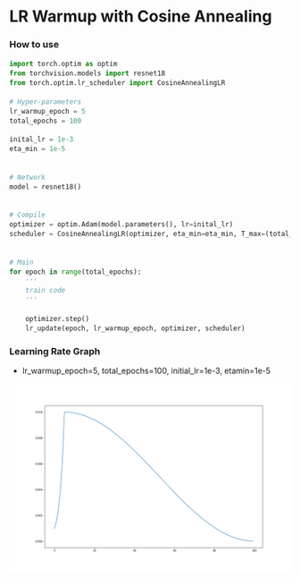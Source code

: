 # LR Warmup with Cosine Annealing

### How to use
```python
import torch.optim as optim
from torchvision.models import resnet18
from torch.optim.lr_scheduler import CosineAnnealingLR

# Hyper-parameters
lr_warmup_epoch = 5
total_epochs = 100

inital_lr = 1e-3
eta_min = 1e-5


# Network
model = resnet18()


# Compile
optimizer = optim.Adam(model.parameters(), lr=inital_lr)
scheduler = CosineAnnealingLR(optimizer, eta_min=eta_min, T_max=(total_epochs - lr_warmup_epoch))


# Main
for epoch in range(total_epochs):
    '''
    train code
    '''
    
    optimizer.step()
    lr_update(epoch, lr_warmup_epoch, optimizer, scheduler)
```


### Learning Rate Graph
- lr_warmup_epoch=5, total_epochs=100, initial_lr=1e-3, etamin=1e-5

![graph](fig/graph.png)
